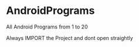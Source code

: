 # AndroidPrograms
All Android Programs from 1 to 20

Always IMPORT the Project and dont open straightly
